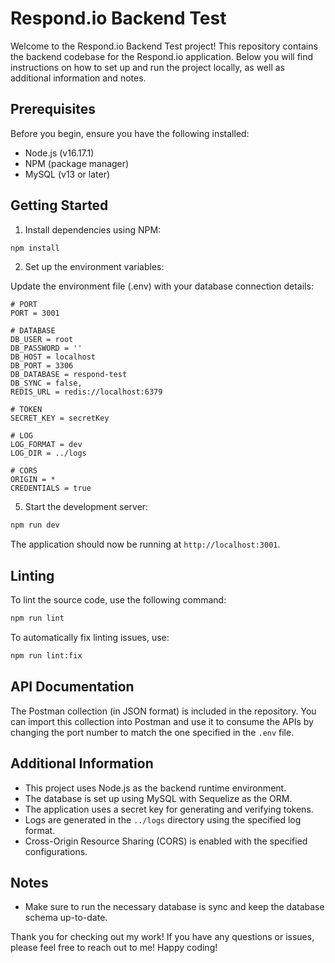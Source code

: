 # Respond.io Backend Test

Welcome to the Respond.io Backend Test project! This repository contains the backend codebase for the Respond.io application. Below you will find instructions on how to set up and run the project locally, as well as additional information and notes.

## Prerequisites

Before you begin, ensure you have the following installed:

- Node.js (v16.17.1)
- NPM (package manager)
- MySQL (v13 or later)

## Getting Started

1. Install dependencies using NPM:

```bash
npm install
```

2. Set up the environment variables:

Update the environment file (.env) with your database connection details:

```plaintext
# PORT
PORT = 3001

# DATABASE
DB_USER = root
DB_PASSWORD = ''
DB_HOST = localhost
DB_PORT = 3306
DB_DATABASE = respond-test
DB_SYNC = false,
REDIS_URL = redis://localhost:6379

# TOKEN
SECRET_KEY = secretKey

# LOG
LOG_FORMAT = dev
LOG_DIR = ../logs

# CORS
ORIGIN = *
CREDENTIALS = true
```

5. Start the development server:

```bash
npm run dev
```

The application should now be running at `http://localhost:3001`.

## Linting

To lint the source code, use the following command:

```bash
npm run lint
```

To automatically fix linting issues, use:

```bash
npm run lint:fix
```

## API Documentation

The Postman collection (in JSON format) is included in the repository. You can import this collection into Postman and use it to consume the APIs by changing the port number to match the one specified in the `.env` file.

## Additional Information

- This project uses Node.js as the backend runtime environment.
- The database is set up using MySQL with Sequelize as the ORM.
- The application uses a secret key for generating and verifying tokens.
- Logs are generated in the `../logs` directory using the specified log format.
- Cross-Origin Resource Sharing (CORS) is enabled with the specified configurations.

## Notes

- Make sure to run the necessary database is sync and keep the database schema up-to-date.

Thank you for checking out my work! If you have any questions or issues, please feel free to reach out to me! Happy coding!
